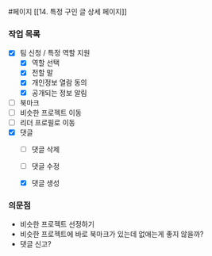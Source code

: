 #페이지 
[[14. 특정 구인 글 상세 페이지]]

### 작업 목록
* [x] 팀 신청 / 특정 역할 지원
	* [x] 역할 선택
	* [x] 전할 말
	* [x] 개인정보 열람 동의
	* [x] 공개되는 정보 알림
* [ ] 북마크
* [ ] 비슷한 프로젝트 이동
* [ ] 리더 프로필로 이동
* [x] 댓글
	* [ ] 댓글 삭제
	* [ ] 댓글 수정
	* [x] 댓글 생성



### 의문점
* 비슷한 프로젝트 선정하기
* 비슷한 프로젝트에 바로 북마크가 있는데 없애는게 좋지 않을까?
* 댓글 신고?
